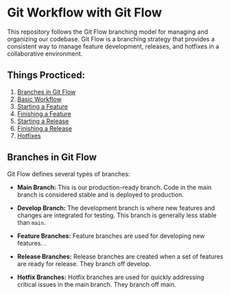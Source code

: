 # Git Workflow with Git Flow

This repository follows the Git Flow branching model for managing and organizing our codebase. Git Flow is a branching strategy that provides a consistent way to manage feature development, releases, and hotfixes in a collaborative environment.

## Things Procticed:

1. [Branches in Git Flow](#branches-in-git-flow)
2. [Basic Workflow](#basic-workflow)
3. [Starting a Feature](#starting-a-feature)
4. [Finishing a Feature](#finishing-a-feature)
5. [Starting a Release](#starting-a-release)
6. [Finishing a Release](#finishing-a-release)
7. [Hotfixes](#hotfixes)

## Branches in Git Flow

Git Flow defines several types of branches:

- **Main Branch:** This is our production-ready branch. Code in the main branch is considered stable and is deployed to production.

- **Develop Branch:** The development branch is where new features and changes are integrated for testing. This branch is generally less stable than `main`.

- **Feature Branches:** Feature branches are used for developing new features. .

- **Release Branches:** Release branches are created when a set of features are ready for release. They branch off develop.

- **Hotfix Branches:** Hotfix branches are used for quickly addressing critical issues in the main branch. They branch off main.



